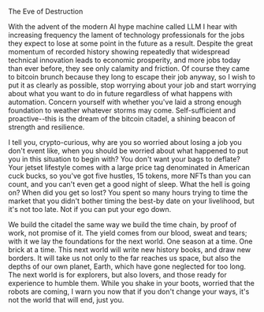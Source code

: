 
The Eve of Destruction

With the advent of the modern AI hype machine called LLM I hear with
increasing frequency the lament of technology professionals for the jobs
they expect to lose at some point in the future as a result. Despite the
great momentum of recorded history showing repeatedly that widespread
technical innovation leads to economic prosperity, and more jobs today
than ever before, they see only calamity and friction. Of course they
came to bitcoin brunch because they long to escape their job anyway, so
I wish to put it as clearly as possible, stop worrying about your job
and start worrying about what you want to do in future regardless of
what happens with automation. Concern yourself with whether you\'ve laid
a strong enough foundation to weather whatever storms may come.
Self-sufficient and proactive\--this is the dream of the bitcoin
citadel, a shining beacon of strength and resilience.

I tell you, crypto-curious, why are you so worried about losing a job
you don\'t event like, when you should be worried about what happened to
put you in this situation to begin with? You don\'t want your bags to
deflate? Your jetset lifestyle comes with a large price tag denominated
in American cuck bucks, so you\'ve got five hustles, 15 tokens, more
NFTs than you can count, and you can\'t even get a good night of sleep.
What the hell is going on? When did you get so lost? You spent so many
hours trying to time the market that you didn\'t bother timing the
best-by date on your livelihood, but it\'s not too late. Not if you can
put your ego down.

We build the citadel the same way we build the time chain, by proof of
work, not promise of it. The yield comes from our blood, sweat and
tears; with it we lay the foundations for the next world. One season at
a time. One brick at a time. This next world will write new history
books, and draw new borders. It will take us not only to the far reaches
us space, but also the depths of our own planet, Earth, which have gone
neglected for too long. The next world is for explorers, but also
lovers, and those ready for experience to humble them. While you shake
in your boots, worried that the robots are coming, I warn you now that
if you don\'t change your ways, it\'s not the world that will end, just
you.


